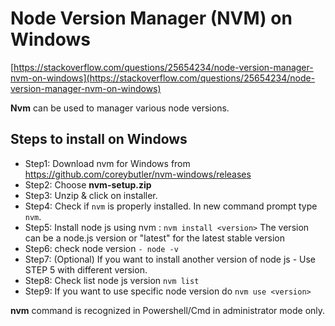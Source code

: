 ﻿# Node Version Manager (NVM) on Windows

[https://stackoverflow.com/questions/25654234/node-version-manager-nvm-on-windows](https://stackoverflow.com/questions/25654234/node-version-manager-nvm-on-windows)

**Nvm** can be used to manager various node versions.

## Steps to install on Windows

 - Step1: Download nvm for Windows from
   https://github.com/coreybutler/nvm-windows/releases 
- Step2: Choose **nvm-setup.zip** 
- Step3: Unzip & click on installer. 
- Step4: Check if `nvm` is properly installed. 
In new command prompt type `nvm`.
- Step5: Install node js using nvm : `nvm install <version>` 
The version can be a node.js version or "latest" for the latest stable version
- Step6: check node version `- node -v`
- Step7: (Optional) If you want to install another version of node js - Use STEP 5 with different version.
- Step8: Check list node js version `nvm list`
- Step9: If you want to use specific node version do `nvm use <version>`

**nvm** command is recognized in Powershell/Cmd in administrator mode only.
